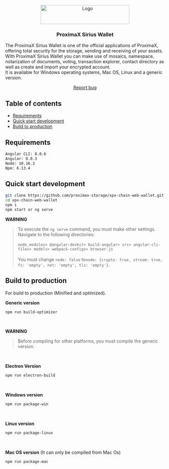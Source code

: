 <p align="center">
  <a href="https://www.proximax.io/">
    <img src="https://www.proximax.io/user/themes/proximaxvrs1/images/logo.png" alt="Logo" width=280 height=60>
  </a>
  <h3 align="center">ProximaX Sirius Wallet</h3>
</p>
  <p>
    The ProximaX Sirius Wallet is one of the official applications of ProximaX, offering total security for the storage, sending and receiving of your assets. With ProximaX Sirius Wallet you can make use of mosaics, namespace, notarization of documents, voting, transaction explorer, contact directory as well as create and import your encrypted account. <br> It is available for Windows operating systems, Mac OS, Linux and a generic version.
</p>
<p align="center">
    <a href="https://t.me/proximaxhelpdesk">Report bug</a>
  </p>

## Table of contents

- [Requirements](#requirements)
- [Quick start development](#quick-start-development)
- [Build to production](#build-to-production)

## Requirements

```bash
Angular CLI: 8.0.6
Angular: 8.0.3
Node: 10.16.3
Npm: 6.13.4
```

## Quick start development

```bash
git clone https://github.com/proximax-storage/xpx-chain-web-wallet.git
cd xpx-chain-web-wallet
npm i
npm start or ng serve
```

**WARNING**

> To execute the `ng serve` command, you must make other settings. Navigate to the following directories:
> <br> <br> `node_modules> @angular-devkit> build-angular> src> angular-cli-files> models> webpack-configs> browser.js`
> <br> <br> You must change `node: false` to`node: {crypto: true, stream: true, fs: 'empty', net: 'empty', tls: 'empty'}`.

## Build to production

For build to production (Minified and optimized).

<b>Generic version</b>

```bash
npm run build-optimizer
```
<br>

**WARNING**
> Before compiling for other platforms, you must compile the generic version.

   <br>
  
  <b>Electron Version</b>
 ```bash
npm run electron-build
 ```
 <br>
 
<b>Windows version</b>
 ```bash
npm run package-win
 ```
  <br>
  
 <b>Linux version</b>
 ```bash
npm run package-linux
 ```
  <br>
  
  <b>Mac OS version</b> (It can only be compiled from Mac Os)
 ```bash
npm run package-mac
 ```
